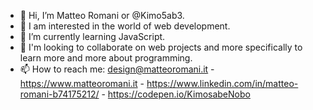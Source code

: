 - 👋 Hi, I’m Matteo Romani or @Kimo5ab3.
- 👀 I am interested in the world of web development.
- 🌱 I’m currently learning JavaScript.
- 💞️ I'm looking to collaborate on web projects and more specifically to learn more and more about programming.
- 📫 How to reach me: design@matteoromani.it - https://www.matteoromani.it - https://www.linkedin.com/in/matteo-romani-b74175212/ - https://codepen.io/KimosabeNobo

<!---
Kimo5ab3/Kimo5ab3 is a ✨ special ✨ repository because its `README.md` (this file) appears on your GitHub profile.
You can click the Preview link to take a look at your changes.
--->
